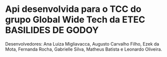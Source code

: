 # Api desenvolvida para o TCC do grupo Global Wide Tech da ETEC BASILIDES DE GODOY
Desenvolvedores: Ana Luiza Migliavacca, Augusto Carvalho Filho, Ezek da Mota, Fernanda Rocha, Gabrielle Silva, Matheus Batista e Leonardo Oliveira.
